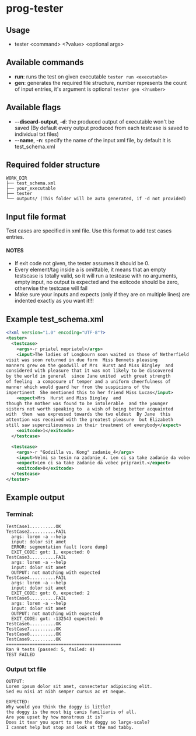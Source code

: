 # prog-tester
## Usage
- tester \<command> \<?value> \<optional args>

## Available commands
- **run**: runs the test on given executable `tester run <executable>`
- **gen**: generates the required file structure, number represents the count of input entries, it's argument is optional `tester gen <?number>`

## Available flags
- **--discard-output**, **-d**: the produced output of executable won't be saved (By default every output produced from each testcase is saved to individual txt files)
- **--name**, **-n**: specify the name of the input xml file, by default it is test_schema.xml

## Required folder structure
```
WORK_DIR
├── test_schema.xml
├── your_executable
├── tester
└── outputs/ (This folder will be auto generated, if -d not provided)
```

## Input file format
Test cases are specified in xml file. Use this format to add test cases entries.
#### NOTES
- If exit code not given, the tester assumes it should be 0.
- Every element/tag inside a <testcase> is omittable, it means that an empty testscase is totally valid, so it will run a testcase with no arguments, empty input, no output is expected and the exitcode should be zero, otherwise the testcase will fail
- Make sure your inputs and expects (only if they are on multiple lines) are indented exactly as you want it!!!

## Example test_schema.xml
```xml
<?xml version="1.0" encoding="UTF-8"?>
<tester>
  <testcase>
    <args>-r priatel nepriatel</args>
    <input>The ladies of Longbourn soon waited on those of Netherfield  The
visit was soon returned in due form  Miss Bennets pleasing
manners grew on the goodwill of Mrs  Hurst and Miss Bingley  and
considered with pleasure that it was not likely to be discovered
by the world in general  since Jane united  with great strength
of feeling  a composure of temper and a uniform cheerfulness of
manner which would guard her from the suspicions of the
impertinent  She mentioned this to her friend Miss Lucas</input>
    <expect>Mrs  Hurst and Miss Bingley  and
though the mother was found to be intolerable  and the younger
sisters not worth speaking to  a wish of being better acquainted
with  them  was expressed towards the two eldest  By Jane  this
attention was received with the greatest pleasure  but Elizabeth
still saw superciliousness in their treatment of everybody</expect>
    <exitcode>1</exitcode>
  </testcase>

  <testcase>
    <args>-r "Godzilla vs. Kong" zadanie_4</args>
    <input>Velmi sa tesim na zadanie_4. Len ci sa take zadanie da vobec pripravit.</input>
    <expect>Len ci sa take zadanie da vobec pripravit.</expect>
    <exitcode>0</exitcode>
  </testcase>
</tester>
```
## Example output
### Terminal:
```
TestCase1..........OK
TestCase2..........FAIL
  args: lorem -a --help
  input: dolor sit amet
  ERROR: segmentation fault (core dump)
  EXIT_CODE: got: 1, expected: 0
TestCase3..........FAIL
  args: lorem -a --help
  input: dolor sit amet
  OUTPUT: not matching with expected
TestCase4..........FAIL
  args: lorem -a --help
  input: dolor sit amet
  EXIT_CODE: got: 0, expected: 2
TestCase5..........FAIL
  args: lorem -a --help
  input: dolor sit amet
  OUTPUT: not matching with expected
  EXIT_CODE: got: -132543 expected: 0
TestCase6..........OK
TestCase7..........OK
TestCase8..........OK
TestCase9..........OK
============================================
Ran 9 tests (passed: 5, failed: 4)
TEST FAILED
```
### Output txt file
```
OUTPUT:
Lorem ipsum dolor sit amet, consectetur adipiscing elit. 
Sed eu nisi at nibh semper cursus ac et neque.

EXPECTED:
Why would you think the doggy is little?
the doggy is the most big canis familiaris of all.
Are you upset by how monstrous it is?
Does it tear you apart to see the doggy so large-scale?
I cannot help but stop and look at the mad tabby.
```